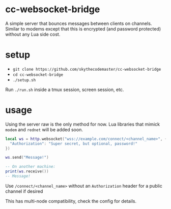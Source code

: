 # cc-websocket-bridge
A simple server that bounces messages between clients on channels.
Similar to modems except that this is encrypted (and password protected) without any Lua side cost.

# setup
* `git clone https://github.com/skythecodemaster/cc-websocket-bridge`
* `cd cc-websocket-bridge`
* `./setup.sh`

Run `./run.sh` inside a tmux session, screen session, etc.

# usage
Using the server raw is the only method for now. Lua libraries that mimick `modem` and `rednet` will be added soon.

```lua
local ws = http.websocket("wss://example.com/connect/<channel_name>", {
  "Authorization": "Super secret, but optional, password!"
})

ws.send("Message!")

-- On another machine:
print(ws.receive())
-- Message!
```
Use `/connect/<channel_name>` without an `Authorization` header for a public channel if desired

This has multi-node compatibility, check the config for details.